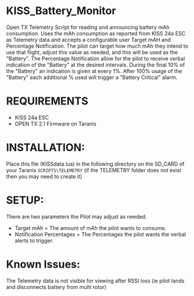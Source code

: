 # KISS_Battery_Monitor
Open TX Telemetry Script for reading and announcing battery mAh consumption.  Uses the mAh consumption as reported from KISS 24a ESC as Telemetry data and accepts a configurable user Target mAH and Percentage Notification.  The pilot can target how much mAh they intend to use that flight, adjust this value as needed, and this will be used as the "Battery".  The Percentage Notification allow for the pilot to receive verbal indication of the "Battery" at the desired intervals.  During the final 10% of the "Battery" an indication is given at every 1%.   After 100% usage of the "Battery" each additional % used will trigger a "Battery Critical" alarm.

# REQUIREMENTS
* KISS 24a ESC
* OPEN TX 2.1 Firmware on Taranis

# INSTALLATION:
Place this file (KISSdata.lua) in the following directory on the SD_CARD of your Taranis
``` SCRIPTS\TELEMETRY ```  (if the TELEMETRY folder does not exist then you may need to create it)


# SETUP:
There are two parameters the Pilot may adjust as needed.
* Target mAh = The amount of mAh the pilot wants to consume.
* Notification Percentages = The Percentages the pilot wants the verbal alerts to trigger.

# Known Issues:
The Telemetry data is not visible for viewing after RSSI loss (ie pilot lands and disconnects battery from multi rotor)

